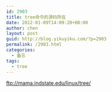 ```yaml
---
id: 2903
title: tree命令的源码所在
date: 2012-01-09T14:09:20+00:00
author: chen
layout: post
guid: http://blog.yikuyiku.com/?p=2903
permalink: /2903.html
categories:
  - 备忘
tags:
  - tree
---
```

ftp://mama.indstate.edu/linux/tree/